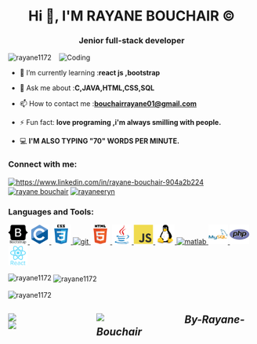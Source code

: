 <h1 align="center">Hi 👋, I'M RAYANE BOUCHAIR &copy;</h1>
<h3 align="center"> Jenior full-stack developer</h3>
<img align="right" alt="Coding" width="400" src="https://www.betterteam.com/images/software-developer-job-description-3599x2401-2020128.jpeg?crop=40:21,smart&width=1200&dpr=2">


<p align="left"> <img src="https://komarev.com/ghpvc/?username=rayane1172&label=Profile%20views&color=0e75b6&style=flat" alt="rayane1172" /> </p>

- 🌱 I’m currently learning :**<b>react js ,bootstrap</b>**

- 💬 Ask me about :**C,JAVA,HTML,CSS,SQL**

- 📫 How to contact me :**bouchairrayane01@gmail.com**

- ⚡ Fun fact: **love programing ,i'm always smilling with people.**

- 💻 <b>I'M ALSO TYPING "70" WORDS PER MINUTE.</b>

<h3 align="left">Connect with me:</h3>
<p align="left">
<a href="https://www.linkedin.com/in/rayane-bouchair-904a2b224" target="_blank"><img align="center" src="https://raw.githubusercontent.com/rahuldkjain/github-profile-readme-generator/master/src/images/icons/Social/linked-in-alt.svg" alt="https://www.linkedin.com/in/rayane-bouchair-904a2b224" height="30" width="40" /></a>
<a href="https://www.facebook.com/profile.php?id=100087405811151" target="_blank"><img align="center" src="https://raw.githubusercontent.com/rahuldkjain/github-profile-readme-generator/master/src/images/icons/Social/facebook.svg" alt="rayane bouchair" height="30" width="40" /></a>
<a href="https://instagram.com/rayaneeryn" target="_blank"><img align="center" src="https://raw.githubusercontent.com/rahuldkjain/github-profile-readme-generator/master/src/images/icons/Social/instagram.svg" alt="rayaneeryn" height="30" width="40" /></a>
</p>

<h3 align="left">Languages and Tools:</h3>
<p align="left"> <a href="https://getbootstrap.com" target="_blank" rel="noreferrer"> <img src="https://raw.githubusercontent.com/devicons/devicon/master/icons/bootstrap/bootstrap-plain-wordmark.svg" alt="bootstrap" width="40" height="40"/> </a> <a href="https://www.cprogramming.com/" target="_blank" rel="noreferrer"> <img src="https://raw.githubusercontent.com/devicons/devicon/master/icons/c/c-original.svg" alt="c" width="40" height="40"/> </a> <a href="https://www.w3schools.com/css/" target="_blank" rel="noreferrer"> <img src="https://raw.githubusercontent.com/devicons/devicon/master/icons/css3/css3-original-wordmark.svg" alt="css3" width="40" height="40"/> </a> <a href="https://git-scm.com/" target="_blank" rel="noreferrer"> <img src="https://www.vectorlogo.zone/logos/git-scm/git-scm-icon.svg" alt="git" width="40" height="40"/> </a> <a href="https://www.w3.org/html/" target="_blank" rel="noreferrer"> <img src="https://raw.githubusercontent.com/devicons/devicon/master/icons/html5/html5-original-wordmark.svg" alt="html5" width="40" height="40"/> </a> <a href="https://www.java.com" target="_blank" rel="noreferrer"> <img src="https://raw.githubusercontent.com/devicons/devicon/master/icons/java/java-original.svg" alt="java" width="40" height="40"/> </a> <a href="https://developer.mozilla.org/en-US/docs/Web/JavaScript" target="_blank" rel="noreferrer"> <img src="https://raw.githubusercontent.com/devicons/devicon/master/icons/javascript/javascript-original.svg" alt="javascript" width="40" height="40"/> </a> <a href="https://www.linux.org/" target="_blank" rel="noreferrer"> <img src="https://raw.githubusercontent.com/devicons/devicon/master/icons/linux/linux-original.svg" alt="linux" width="40" height="40"/> </a> <a href="https://www.mathworks.com/" target="_blank" rel="noreferrer"> <img src="https://upload.wikimedia.org/wikipedia/commons/2/21/Matlab_Logo.png" alt="matlab" width="40" height="40"/> </a> <a href="https://www.mysql.com/" target="_blank" rel="noreferrer"> <img src="https://raw.githubusercontent.com/devicons/devicon/master/icons/mysql/mysql-original-wordmark.svg" alt="mysql" width="40" height="40"/> </a> <a href="https://www.php.net" target="_blank" rel="noreferrer"> <img src="https://raw.githubusercontent.com/devicons/devicon/master/icons/php/php-original.svg" alt="php" width="40" height="40"/> </a> <a href="https://reactjs.org/" target="_blank" rel="noreferrer"> <img src="https://raw.githubusercontent.com/devicons/devicon/master/icons/react/react-original-wordmark.svg" alt="react" width="40" height="40"/> </a> </p>

<p><img align="left" src="https://github-readme-stats.vercel.app/api/top-langs?username=rayane1172&show_icons=true&locale=en&layout=compact" alt="rayane1172" /></p>

<p>&nbsp;<img align="center" src="https://github-readme-stats.vercel.app/api?username=rayane1172&show_icons=true&locale=en" alt="rayane1172" /></p>

<p><img align="center" src="https://github-readme-streak-stats.herokuapp.com/?user=rayane1172&" alt="rayane1172" /></p>


<img align="left" width="180px" src="https://udemy-certificate.s3.amazonaws.com/image/UC-b708bb62-43d1-4fa6-9596-b441d2bb4cc4.jpg?v=1675464152000">
<img align="left" width="180px" src="https://udemy-certificate.s3.amazonaws.com/image/UC-d1c4ca4d-5dee-434e-a0a5-f6def8dfb8bd.jpg?v=1678631896000">
<img align="left" width="180px" src="https://udemy-certificate.s3.amazonaws.com/image/UC-060d9b2c-4ff9-4cce-b5da-7d7c1cc57304.jpg?v=1678920135000">
<em><h2 style="align-text:center;">By-Rayane-Bouchair</h2></em>
